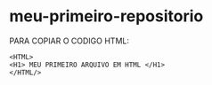 # meu-primeiro-repositorio
PARA COPIAR O CODIGO HTML:
  ```
<HTML>
<H1> MEU PRIMEIRO ARQUIVO EM HTML </H1>
</HTML/>
```  
